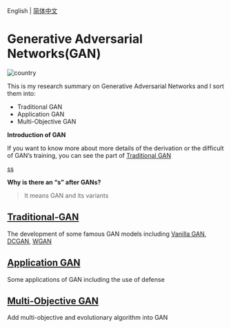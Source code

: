 English | [简体中文](./README.zh-CN.md)


#  Generative Adversarial Networks(GAN)


![country](https://img.shields.io/badge/country-China-red)

This is my  research summary on Generative Adversarial Networks and I sort them into:

- Traditional GAN
- Application GAN
- Multi-Objective GAN



**Introduction of GAN**

> 

If you want to know more about more details of the derivation or the difficult of GAN’s training, you can see the part of [Traditional GAN](#Traditional-GAN)

[ss](#Application-GAN)

**Why is there an “s” after GANs?**

> It means GAN and its variants



## [Traditional-GAN](1-Traditional-GAN)

The development of some famous GAN models including <u>Vanilla GAN</u>, <u>DCGAN</u>, <u>WGAN</u>

## [Application GAN](2-Application-GAN)

Some applications of GAN including the use of defense

## [Multi-Objective GAN](Multi-Objective-GAN)

Add multi-objective and evolutionary algorithm into GAN